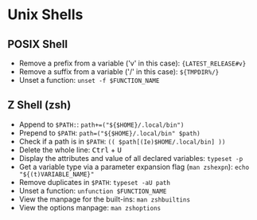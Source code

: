 Unix Shells
===========

POSIX Shell
-----------

- Remove a prefix from a variable ('v' in this case): `{LATEST_RELEASE#v}`
- Remove a suffix from a variable ('/' in this case): `${TMPDIR%/}`
- Unset a function: `unset -f $FUNCTION_NAME`

Z Shell (zsh)
-------------

- Append to `$PATH:`: `path+=("${$HOME}/.local/bin")`
- Prepend to `$PATH`: `path=("${$HOME}/.local/bin" $path)`
- Check if a path is in `$PATH`: `(( $path[(Ie)$HOME/.local/bin] ))`
- Delete the whole line: <kbd>Ctrl</kbd> + <kbd>U</kbd>
- Display the attributes and value of all declared variables: `typeset -p`
- Get a variable type via a parameter expansion flag (`man zshexpn`): `echo "${(t)VARIABLE_NAME}"`
- Remove duplicates in `$PATH`: `typeset -aU path`
- Unset a function: `unfunction $FUNCTION_NAME`
- View the manpage for the built-ins: `man zshbuiltins`
- View the options manpage: `man zshoptions`
